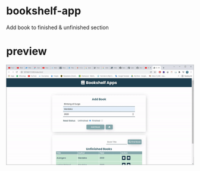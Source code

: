 # bookshelf-app
Add book to finished &amp; unfinished section

# preview
![preview](/screenshot/bookshelf.gif)
